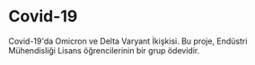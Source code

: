 # Covid-19
Covid-19'da Omicron ve Delta Varyant İkişkisi.
Bu proje, Endüstri Mühendisliği Lisans öğrencilerinin bir grup ödevidir. 
